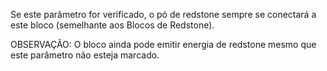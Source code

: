 Se este parâmetro for verificado, o pó de redstone sempre se conectará a este bloco (semelhante aos Blocos de Redstone).

OBSERVAÇÃO: O bloco ainda pode emitir energia de redstone mesmo que este parâmetro não esteja marcado.